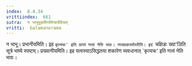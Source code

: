 ```yaml
---
index:  8.4.34
vrittiindex:  661
sutra:  न भाभूपूकमिगमिप्यायीवेपाम्
vritti:  balamanorama 
---
```


न भाभू। प्रभानीयमिति। इह `कृत्यचः' इति प्राप्तं णत्वं नेति भावः। णत्वप्रकरमोपरीति। इदं `चक्षिङः ख्या'ञिति सूत्रे भाष्ये स्पष्टम्। प्रख्यानीयमिति। इह यत्वस्याऽसिद्धतया शकारेण व्यवधानात् `कृत्यचः' इति णत्वं नेति भावः। 

